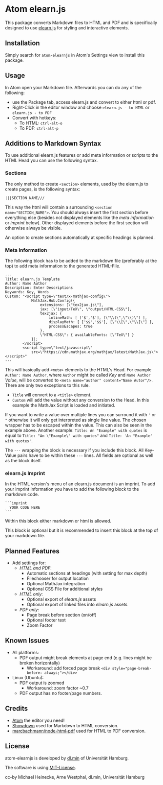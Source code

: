 # Atom elearn.js

This package converts Markdown files to HTML and PDF and is specifically
designed to use [elearn.js](https://github.com/elb-min-uhh/elearn.js) for styling
and interactive elements.

## Installation

Simply search for `atom-elearnjs` in Atom's Settings view to install this
package.

## Usage

In Atom open your Markdown file. Afterwards you can do any of the following:

* use the Package tab, access elearn.js and convert to either html or pdf.
* Right-Click in the editor window and choose `elearn.js - to HTML` or
`elearn.js - to PDF`
* Convert with hotkeys:
    * To HTML: `ctrl-alt-o`
    * To PDF: `ctrl-alt-p`

## Additions to Markdown Syntax

To use additional elearn.js features or add meta information or
scripts to the HTML Head you can use the following syntax.

### Sections

The only method to create `<section>` elements, used by the elearn.js to
create pages, is the following syntax:

    |||SECTION_NAME///

This way the html will contain a surrounding `<section name="SECTION_NAME">`.
You should always insert the first section before everything else (besides
not displayed elements like the _meta information_ or _imprint_ below).
Other displayed elements before the first section will otherwise always be
visible.

An option to create sections automatically at specific headings is planned.

### Meta Information

The following block has to be added to the markdown file (preferably at the top)
to add meta information to the generated HTML-File.

    ---
    Title: elearn.js Template
    Author: Name Author
    Description: Enter Descriptions
    Keywords: Key, Words
    Custom: "<script type=\"text/x-mathjax-config\">
                MathJax.Hub.Config({
                    extensions: [\"tex2jax.js\"],
                    jax: [\"input/TeX\", \"output/HTML-CSS\"],
                    tex2jax: {
                        inlineMath: [ ['$','$'], [\"\\(\",\"\\)\"] ],
                        displayMath: [ ['$$','$$'], [\"\\[\",\"\\]\"] ],
                        processEscapes: true
                    },
                    \"HTML-CSS\": { availableFonts: [\"TeX\"] }
                });
            </script>
            <script type=\"text/javascript\"
                src=\"https://cdn.mathjax.org/mathjax/latest/MathJax.js\"></script>"
    ---

This will basically add `<meta>` elements to the HTML's Head.
For example `Author: Name Author`, where `Author` might be called _Key_ and
`Name Author` _Value_, will be converted to
`<meta name="author" content="Name Autor"/>`. There are only two exceptions to
this rule.

* `Title` will convert to a `<title>` element.
* `Custom` will add the value without any conversion to the Head.
In this example the MathJax Script is loaded and initiated.

If you want to write a value over multiple lines you can surround it with `'`
or `"` otherwise it will only get interpreted as single line value. The chosen
wrapper has to be escaped within the value. This can also be seen in the example
above. Another example: `Title: An "Example" with quotes` is equal to
`Title: "An \"Example\" with quotes"` and `Title: 'An "Example" with quotes'`.

The `---` wrapping the block is necessary if you include this block.
All Key-Value pairs have to be within these `---` lines.
All fields are optional as well as the block itself.


### elearn.js Imprint

In the HTML version's menu of an elearn.js document is an imprint. To add your
imprint information you have to add the following block to the markdown code.

    ```imprint
      YOUR CODE HERE
    ```

Within this block either markdown or html is allowed.

This block is optional but it is recommended to insert this block at the top of
your markdown file.

## Planned Features

* Add settings for:
    * _HTML and PDF_:
        * Automatic sections at headings (with setting for max depth)
        * Filechooser for output location
        * Optional MathJax integration
        * Optional CSS File for additional styles
    * _HTML only_:
        * Optional export of _elearn.js_ assets
        * Optional export of linked files into _elearn.js_ assets
    * _PDF only_:
        * Page break before section (on/off)
        * Optional footer text
        * Zoom Factor

## Known Issues

* All platforms:
    * PDF output might break elements at page end (e.g. lines might be broken
        horizontally)
        * Workaround: add forced page break `<div style="page-break-before: always;"></div>`
* Linux (Ubuntu):
    * PDF output is zoomed
        * Workaround: zoom factor ~0.7
    * PDF output has no footer/page numbers.

## Credits

* [Atom](https://atom.io) the editor you need!
* [Showdown](http://showdownjs.com/) used for Markdown to HTML conversion.
* [marcbachmann/node-html-pdf](https://github.com/marcbachmann/node-html-pdf)
used for HTML to PDF conversion.

## License

atom-elearnjs is developed by
[dl.min](https://www.min.uni-hamburg.de/studium/digitalisierung-lehre/ueber-uns.html)
of Universität Hamburg.

The software is using [MIT-License](http://opensource.org/licenses/mit-license.php).

cc-by Michael Heinecke, Arne Westphal, dl.min, Universität Hamburg
